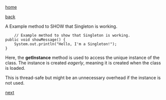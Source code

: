 [home](./page01.md)

[back](./page02.md)


A Example method to SHOW that Singleton is working.
```
    // Example method to show that Singleton is working.
public void showMessage() {
    System.out.println("Hello, I'm a Singleton!");
}
```

Here, the **getInstance** method is used to access the unique instance of the class. The instance is created *eagerly*, meaning it is created when the class is loaded. 

This is thread-safe but might be an unnecessary overhead if the instance is not used.




[next](./page04.md)
